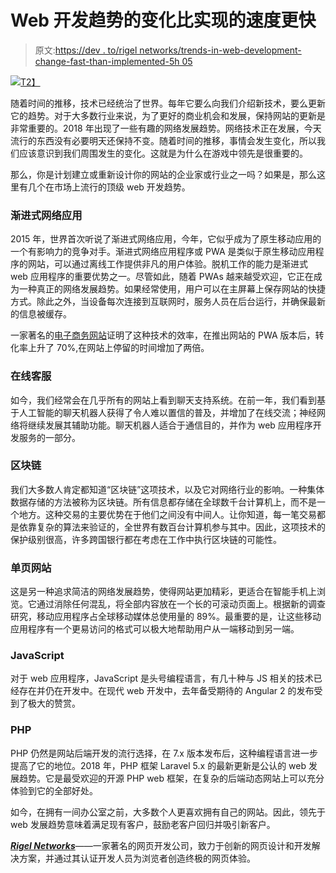 # Web 开发趋势的变化比实现的速度更快

> 原文:[https://dev . to/rigel networks/trends-in-web-development-change-fast-than-implemented-5h 05](https://dev.to/rigelnetworks/trends-in-web-development-change-faster-than-implemented-5h05)

[![](../Images/6c0ec115d95226b91d1b073caa3de523.png)T2】](https://res.cloudinary.com/practicaldev/image/fetch/s--5j54ePLh--/c_limit%2Cf_auto%2Cfl_progressive%2Cq_auto%2Cw_880/https://www.rigelnetworks.com/wp-content/uploads/2018/07/External-Blog-RNPL.jpg)

随着时间的推移，技术已经统治了世界。每年它要么向我们介绍新技术，要么更新它的趋势。对于大多数行业来说，为了更好的商业机会和发展，保持网站的更新是非常重要的。2018 年出现了一些有趣的网络发展趋势。网络技术正在发展，今天流行的东西没有必要明天还保持不变。随着时间的推移，事情会发生变化，所以我们应该意识到我们周围发生的变化。这就是为什么在游戏中领先是很重要的。

那么，你是计划建立或重新设计你的网站的企业家或行业之一吗？如果是，那么这里有几个在市场上流行的顶级 web 开发趋势。

### **渐进式网络应用**

2015 年，世界首次听说了渐进式网络应用，今年，它似乎成为了原生移动应用的一个有影响力的竞争对手。渐进式网络应用程序或 PWA 是类似于原生移动应用程序的网站，可以通过离线工作提供非凡的用户体验。脱机工作的能力是渐进式 web 应用程序的重要优势之一。尽管如此，随着 PWAs 越来越受欢迎，它正在成为一种真正的网络发展趋势。如果经常使用，用户可以在主屏幕上保存网站的快捷方式。除此之外，当设备每次连接到互联网时，服务人员在后台运行，并确保最新的信息被缓存。

一家著名的[电子商务网站](https://www.rigelnetworks.com/solutions/enterprise-solutions/ecommerce-solutions/)证明了这种技术的效率，在推出网站的 PWA 版本后，转化率上升了 70%,在网站上停留的时间增加了两倍。

### **在线客服**

如今，我们经常会在几乎所有的网站上看到聊天支持系统。在前一年，我们看到基于人工智能的聊天机器人获得了令人难以置信的普及，并增加了在线交流；神经网络将继续发展其辅助功能。聊天机器人适合于通信目的，并作为 web 应用程序开发服务的一部分。

### **区块链**

我们大多数人肯定都知道“区块链”这项技术，以及它对网络行业的影响。一种集体数据存储的方法被称为区块链。所有信息都存储在全球数千台计算机上，而不是一个地方。这种交易的主要优势在于他们之间没有中间人。让你知道，每一笔交易都是依靠复杂的算法来验证的，全世界有数百台计算机参与其中。因此，这项技术的保护级别很高，许多跨国银行都在考虑在工作中执行区块链的可能性。

### **单页网站**

这是另一种追求简洁的网络发展趋势，使得网站更加精彩，更适合在智能手机上浏览。它通过消除任何混乱，将全部内容放在一个长的可滚动页面上。根据新的调查研究，移动应用程序占全球移动媒体总使用量的 89%。最重要的是，让这些移动应用程序有一个更易访问的格式可以极大地帮助用户从一端移动到另一端。

### **JavaScript**

对于 web 应用程序，JavaScript 是头号编程语言，有几十种与 JS 相关的技术已经存在并仍在开发中。在现代 web 开发中，去年备受期待的 Angular 2 的发布受到了极大的赞赏。

### **PHP**

PHP 仍然是网站后端开发的流行选择，在 7.x 版本发布后，这种编程语言进一步提高了它的地位。2018 年，PHP 框架 Laravel 5.x 的最新更新是公认的 web 发展趋势。它是最受欢迎的开源 PHP web 框架，在复杂的后端动态网站上可以充分体验到它的全部好处。

如今，在拥有一间办公室之前，大多数个人更喜欢拥有自己的网站。因此，领先于 web 发展趋势意味着满足现有客户，鼓励老客户回归并吸引新客户。

[***Rigel Networks***](https://www.rigelnetworks.com/)——一家著名的网页开发公司，致力于创新的网页设计和开发解决方案，并通过其认证开发人员为浏览者创造终极的网页体验。